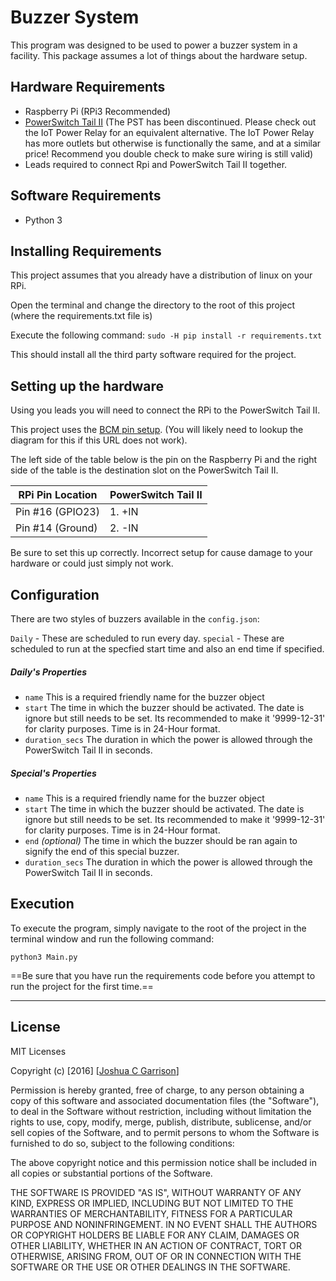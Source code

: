 # Buzzer System

This program was designed to be used to power a buzzer system in a facility. This package assumes a lot of things about the hardware setup.

## Hardware Requirements

- Raspberry Pi (RPi3 Recommended)
- [PowerSwitch Tail II](https://www.adafruit.com/product/268) (The PST has been discontinued. Please check out the IoT Power Relay for an equivalent alternative. The IoT Power Relay has more outlets but otherwise is functionally the same, and at a similar price! Recommend you double check to make sure wiring is still valid)
- Leads required to connect Rpi and PowerSwitch Tail II together.

## Software Requirements
- Python 3

## Installing Requirements
This project assumes that you already have a distribution of linux on your RPi.

Open the terminal and change the directory to the root of this project (where the requirements.txt file is)

Execute the following command:
`sudo -H pip install -r requirements.txt`

This should install all the third party software required for the project.

## Setting up the hardware
Using you leads you will need to connect the RPi to the PowerSwitch Tail II.

This project uses the [BCM pin setup](http://i.stack.imgur.com/sVvsB.jpg). (You will likely need to lookup the diagram for this if this URL does not work).

The left side of the table below is the pin on the Raspberry Pi and the right side of the table is the destination slot on the PowerSwitch Tail II.

| RPi Pin Location 	| PowerSwitch Tail II 	|
|------------------	|---------------------	|
| Pin #16 (GPIO23) 	| 1. +IN              	|
| Pin #14 (Ground) 	| 2. -IN              	|

Be sure to set this up correctly. Incorrect setup for cause damage to your hardware or could just simply not work.

## Configuration
There are two styles of buzzers available in the `config.json`:

`Daily` - These are scheduled to run every day.
`special` - These are scheduled to run at the specfied start time and also an end time if specified.

##### Daily's Properties
- `name` This is a required friendly name for the buzzer object
- `start` The time in which the buzzer should be activated. The date is ignore but still needs to be set. Its recommended to make it '9999-12-31' for clarity purposes. Time is in 24-Hour format.
- `duration_secs` The duration in which the power is allowed through the PowerSwitch Tail II in seconds.

##### Special's Properties
- `name` This is a required friendly name for the buzzer object
- `start` The time in which the buzzer should be activated. The date is ignore but still needs to be set. Its recommended to make it '9999-12-31' for clarity purposes. Time is in 24-Hour format.
- `end` *(optional)* The time in which the buzzer should be ran again to signify the end of this special buzzer.
- `duration_secs` The duration in which the power is allowed through the PowerSwitch Tail II in seconds.

## Execution
To execute the program, simply navigate to the root of the project in the terminal window and run the following command:

`python3 Main.py`

==Be sure that you have run the requirements code before you attempt to run the project for the first time.==

- - -

## License
MIT Licenses

Copyright (c) [2016] [[Joshua C Garrison](http://joshuacgarrison.com)]

Permission is hereby granted, free of charge, to any person obtaining a copy of this software and associated documentation files (the "Software"), to deal in the Software without restriction, including without limitation the rights to use, copy, modify, merge, publish, distribute, sublicense, and/or sell copies of the Software, and to permit persons to whom the Software is furnished to do so, subject to the following conditions:

The above copyright notice and this permission notice shall be included in all copies or substantial portions of the Software.

THE SOFTWARE IS PROVIDED "AS IS", WITHOUT WARRANTY OF ANY KIND, EXPRESS OR IMPLIED, INCLUDING BUT NOT LIMITED TO THE WARRANTIES OF MERCHANTABILITY, FITNESS FOR A PARTICULAR PURPOSE AND NONINFRINGEMENT. IN NO EVENT SHALL THE AUTHORS OR COPYRIGHT HOLDERS BE LIABLE FOR ANY CLAIM, DAMAGES OR OTHER LIABILITY, WHETHER IN AN ACTION OF CONTRACT, TORT OR OTHERWISE, ARISING FROM, OUT OF OR IN CONNECTION WITH THE SOFTWARE OR THE USE OR OTHER DEALINGS IN THE SOFTWARE.
